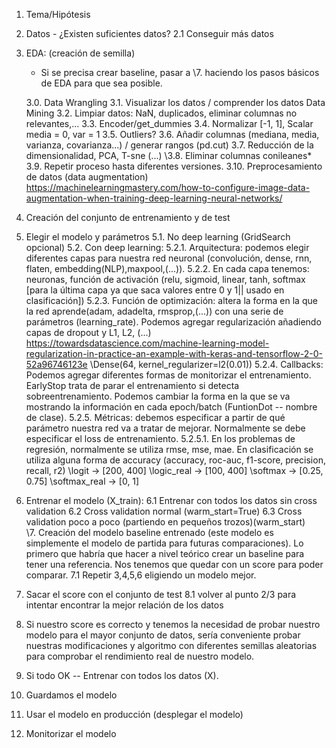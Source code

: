 1. Tema/Hipótesis 
2. Datos - ¿Existen suficientes datos? 
    2.1 Conseguir más datos
3. EDA: (creación de semilla)
    * Si se precisa crear baseline, pasar a \\7. haciendo los pasos básicos de EDA para que sea posible.

    3.0. Data Wrangling
    3.1. Visualizar los datos / comprender los datos
    Data Mining
    3.2. Limpiar datos: NaN, duplicados, eliminar columnas no relevantes,...
    3.3. Encoder/get_dummies
    3.4. Normalizar [-1, 1], Scalar media = 0, var = 1
    3.5. Outliers?
    3.6. Añadir columnas (mediana, media, varianza, covarianza...) / generar rangos (pd.cut)
    3.7. Reducción de la dimensionalidad, PCA, T-sne (...)
    \\3.8. Eliminar columnas conileanes*
    3.9. Repetir proceso hasta diferentes versiones.
    3.10. Preprocesamiento de datos (data augmentation)
    https://machinelearningmastery.com/how-to-configure-image-data-augmentation-when-training-deep-learning-neural-networks/
4. Creación del conjunto de entrenamiento y de test
5. Elegir el modelo y parámetros 
    5.1. No deep learning (GridSearch opcional)
    5.2. Con deep learning:
        5.2.1. Arquitectura: podemos elegir diferentes capas para nuestra red neuronal (convolución, dense, rnn, flaten, embedding(NLP),maxpool,(...)).
        5.2.2. En cada capa tenemos: neuronas, función de activación (relu, sigmoid, linear, tanh, softmax [para la última capa ya que saca valores entre 0 y 1|| usado en clasificación])
        5.2.3. Función de optimización: altera la forma en la que la red aprende(adam, adadelta, rmsprop,(...)) con una serie de parámetros (learning_rate). Podemos agregar regularización añadiendo capas de dropout y L1, L2, (...)
        https://towardsdatascience.com/machine-learning-model-regularization-in-practice-an-example-with-keras-and-tensorflow-2-0-52a96746123e
        \\Dense(64, kernel_regularizer=l2(0.01))
        5.2.4. Callbacks: Podemos agregar diferentes formas de monitorizar el entrenamiento. EarlyStop trata de parar el entrenamiento si detecta sobreentrenamiento. Podemos cambiar la forma en la que se va mostrando la información en cada epoch/batch (FuntionDot -- nombre de clase). 
        5.2.5. Métricas: debemos especificar a partir de qué parámetro nuestra red va a tratar de mejorar. Normalmente se debe especificar el loss de entrenamiento. 
            5.2.5.1. En los problemas de regresión, normalmente se utiliza rmse, mse, mae. En clasificación se utiliza alguna forma de accuracy (accuracy, roc-auc, f1-score, precision, recall, r2)
        \\logit -> [200, 400]
        \\logic_real -> [100, 400]
        \\softmax -> [0.25, 0.75]
        \\softmax_real -> [0, 1]

6. Entrenar el modelo (X_train): 
    6.1 Entrenar con todos los datos sin cross validation
    6.2 Cross validation normal (warm_start=True)
    6.3 Cross validation poco a poco (partiendo en pequeños trozos)(warm_start)  
\\7. Creación del modelo baseline entrenado (este modelo es simplemente el modelo de partida para futuras comparaciones). Lo primero que habría que hacer a nivel teórico crear un baseline para tener una referencia. Nos tenemos que quedar con un score para poder comparar.
    7.1 Repetir 3,4,5,6 eligiendo un modelo mejor.
8. Sacar el score con el conjunto de test
    8.1 volver al punto 2/3 para intentar encontrar la mejor relación de los datos
9. Si nuestro score es correcto y tenemos la necesidad de probar nuestro modelo para el mayor conjunto de datos, sería conveniente probar nuestras modificaciones y algoritmo con diferentes semillas aleatorias para comprobar el rendimiento real de nuestro modelo.
10. Si todo OK -- Entrenar con todos los datos (X).
11. Guardamos el modelo
12. Usar el modelo en producción (desplegar el modelo)
13. Monitorizar el modelo